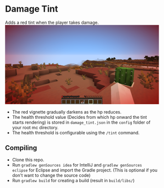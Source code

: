 # Damage Tint
Adds a red tint when the player takes damage.
![Damage Tint](/damage-tint.png)
- The red vignette gradually darkens as the hp reduces.
- The health threshold value (Decides from which hp onward the tint starts rendering) is stored in `damage_tint.json` in the `config` folder of your root mc directory.  
- The health threshold is configurable using the `/tint` command.

## Compiling
- Clone this repo.
- Run `gradlew genSources idea` for IntelliJ and `gradlew genSources eclipse` for Eclipse and import the Gradle project. (This is optional if you don't want to change the source code) 
- Run `gradlew build` for creating a build (result in `build/libs/`)  
  
